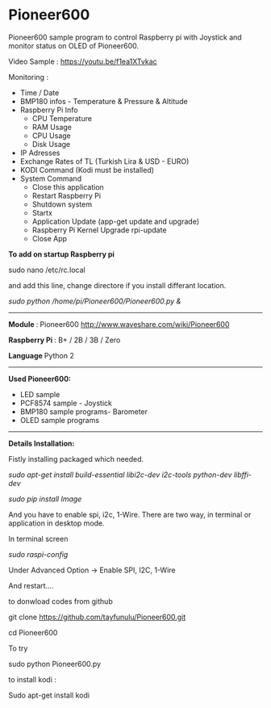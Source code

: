 # Pioneer600

Pioneer600 sample program to control Raspberry pi with Joystick and monitor status on OLED of Pioneer600. 

Video Sample : https://youtu.be/f1ea1XTvkac 

Monitoring : 

  * Time / Date 
  * BMP180 infos - Temperature & Pressure & Altitude
  * Raspberry Pi Info 
	- CPU Temperature 
	- RAM Usage
	- CPU Usage
	- Disk Usage
  * IP Adresses 
  * Exchange Rates of TL (Turkish Lira & USD - EURO)
  * KODI Command (Kodi must be installed) 
  * System Command
	- Close this application
	- Restart Raspberry Pi
	- Shutdown system
	- Startx 
	- Application Update (app-get update and upgrade)
	- Raspberry Pi Kernel Upgrade rpi-update
	- Close App 


<b>To add on startup Raspberry pi</b>

sudo nano /etc/rc.local 

and add this line, change directore if you install differant location. 


<i>sudo python /home/pi/Pioneer600/Pioneer600.py &</i>

---------------



<b>Module </b>: Pioneer600
http://www.waveshare.com/wiki/Pioneer600

<b>Raspberry Pi </b>: B+ / 2B / 3B / Zero

<b>Language </b> Python 2 

--------------

<b>Used Pioneer600:</b>

  * LED sample
  * PCF8574 sample - Joystick
  * BMP180 sample programs- Barometer
  * OLED sample programs
  
----------------

<b>Details Installation:</b>
 
Fistly installing packaged which needed.

<i>
sudo apt-get install build-essential libi2c-dev i2c-tools python-dev libffi-dev

sudo pip install Image
</i>

And you have to enable spi, i2c, 1-Wire. There are two way, in terminal or application in desktop mode.
 
In terminal screen

<i>sudo raspi-config</i>
 
Under Advanced Option -> Enable SPI, I2C, 1-Wire
 
And restart….
 
to donwload codes from github 

git clone https://github.com/tayfunulu/Pioneer600.git
 
cd Pioneer600
 
To try
 
sudo python Pioneer600.py
 
to install kodi :

Sudo apt-get install kodi 
